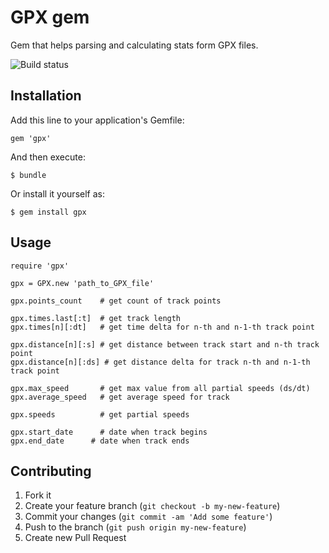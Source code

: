 # GPX gem

Gem that helps parsing and calculating stats form GPX files.

![Build status](https://magnum-ci.com/status/c944b4356269a42f413d73ca59820230.png)

## Installation

Add this line to your application's Gemfile:

    gem 'gpx'

And then execute:

    $ bundle

Or install it yourself as:

    $ gem install gpx

## Usage

    require 'gpx'
    
    gpx = GPX.new 'path_to_GPX_file'
    
    gpx.points_count    # get count of track points
    
    gpx.times.last[:t]  # get track length
    gpx.times[n][:dt]   # get time delta for n-th and n-1-th track point
    
    gpx.distance[n][:s] # get distance between track start and n-th track point
    gpx.distance[n][:ds] # get distance delta for track n-th and n-1-th track point
    
    gpx.max_speed       # get max value from all partial speeds (ds/dt)
    gpx.average_speed   # get average speed for track
    
    gpx.speeds          # get partial speeds
    
    gpx.start_date      # date when track begins
    gpx.end_date      # date when track ends

## Contributing

1. Fork it
2. Create your feature branch (`git checkout -b my-new-feature`)
3. Commit your changes (`git commit -am 'Add some feature'`)
4. Push to the branch (`git push origin my-new-feature`)
5. Create new Pull Request
